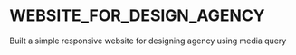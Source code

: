# WEBSITE_FOR_DESIGN_AGENCY
Built a simple responsive website for designing agency using media query
